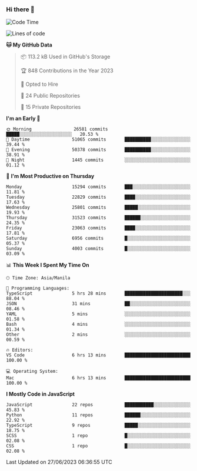 ### Hi there 👋

<!--START_SECTION:waka-->
![Code Time](http://img.shields.io/badge/Code%20Time-329%20hrs%2038%20mins-blue)

![Lines of code](https://img.shields.io/badge/From%20Hello%20World%20I%27ve%20Written-57.6%20million%20lines%20of%20code-blue)

**🐱 My GitHub Data** 

> 📦 113.2 kB Used in GitHub's Storage 
 > 
> 🏆 848 Contributions in the Year 2023
 > 
> 💼 Opted to Hire
 > 
> 📜 24 Public Repositories 
 > 
> 🔑 15 Private Repositories 
 > 
**I'm an Early 🐤** 

```text
🌞 Morning                26581 commits       █████░░░░░░░░░░░░░░░░░░░░   20.53 % 
🌆 Daytime                51065 commits       ██████████░░░░░░░░░░░░░░░   39.44 % 
🌃 Evening                50378 commits       ██████████░░░░░░░░░░░░░░░   38.91 % 
🌙 Night                  1445 commits        ░░░░░░░░░░░░░░░░░░░░░░░░░   01.12 % 
```
📅 **I'm Most Productive on Thursday** 

```text
Monday                   15294 commits       ███░░░░░░░░░░░░░░░░░░░░░░   11.81 % 
Tuesday                  22829 commits       ████░░░░░░░░░░░░░░░░░░░░░   17.63 % 
Wednesday                25801 commits       █████░░░░░░░░░░░░░░░░░░░░   19.93 % 
Thursday                 31523 commits       ██████░░░░░░░░░░░░░░░░░░░   24.35 % 
Friday                   23063 commits       ████░░░░░░░░░░░░░░░░░░░░░   17.81 % 
Saturday                 6956 commits        █░░░░░░░░░░░░░░░░░░░░░░░░   05.37 % 
Sunday                   4003 commits        █░░░░░░░░░░░░░░░░░░░░░░░░   03.09 % 
```


📊 **This Week I Spent My Time On** 

```text
🕑︎ Time Zone: Asia/Manila

💬 Programming Languages: 
TypeScript               5 hrs 28 mins       ██████████████████████░░░   88.04 % 
JSON                     31 mins             ██░░░░░░░░░░░░░░░░░░░░░░░   08.46 % 
YAML                     5 mins              ░░░░░░░░░░░░░░░░░░░░░░░░░   01.58 % 
Bash                     4 mins              ░░░░░░░░░░░░░░░░░░░░░░░░░   01.34 % 
Other                    2 mins              ░░░░░░░░░░░░░░░░░░░░░░░░░   00.59 % 

🔥 Editors: 
VS Code                  6 hrs 13 mins       █████████████████████████   100.00 % 

💻 Operating System: 
Mac                      6 hrs 13 mins       █████████████████████████   100.00 % 
```

**I Mostly Code in JavaScript** 

```text
JavaScript               22 repos            ███████████░░░░░░░░░░░░░░   45.83 % 
Python                   11 repos            ██████░░░░░░░░░░░░░░░░░░░   22.92 % 
TypeScript               9 repos             █████░░░░░░░░░░░░░░░░░░░░   18.75 % 
SCSS                     1 repo              █░░░░░░░░░░░░░░░░░░░░░░░░   02.08 % 
CSS                      1 repo              █░░░░░░░░░░░░░░░░░░░░░░░░   02.08 % 
```




 Last Updated on 27/06/2023 06:36:55 UTC
<!--END_SECTION:waka-->
